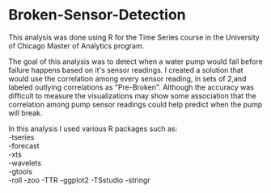 # Broken-Sensor-Detection

This analysis was done using R for the Time Series course in the University of Chicago Master of Analytics program.<br/>

The goal of this analysis was to detect when a water pump  would fail before failure happens based on it's sensor readings. I created a solution that would use the correlation among every sensor reading, in sets of 2,and labeled outlying correlations as "Pre-Broken". Although the accuracy was difficult to measure the visualizations may show some association that the correlation among pump sensor readings could help predict when the pump will break.

In this analysis I used various R packages such as:<br/>
-tseries<br/>
-forecast<br/>
-xts<br/>
-wavelets<br/>
-gtools<br/>
-roll
-zoo
-TTR
-ggplot2
-TSstudio
-stringr
